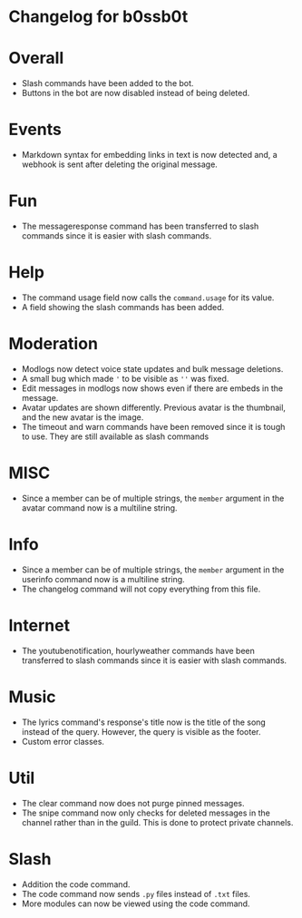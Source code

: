 # Changelog for b0ssb0t #

# Overall #
+ Slash commands have been added to the bot.
+ Buttons in the bot are now disabled instead of being deleted.

# Events #
+ Markdown syntax for embedding links in text is now detected and, a webhook is sent after deleting the original message.

# Fun #
+ The messageresponse command has been transferred to slash commands since it is easier with slash commands.

# Help #
+ The command usage field now calls the `command.usage` for its value.
+ A field showing the slash commands has been added.

# Moderation #
+ Modlogs now detect voice state updates and bulk message deletions.
+ A small bug which made `'` to be visible as `''` was fixed.
+ Edit messages in modlogs now shows even if there are embeds in the message.
+ Avatar updates are shown differently. Previous avatar is the thumbnail, and the new avatar is the image.
+ The timeout and warn commands have been removed since it is tough to use. They are still available as slash commands

# MISC #
+ Since a member can be of multiple strings, the `member` argument in the avatar command now is a multiline string.

# Info #
+ Since a member can be of multiple strings, the `member` argument in the userinfo command now is a multiline string.
+ The changelog command will not copy everything from this file.

# Internet #
+ The youtubenotification, hourlyweather commands have been transferred to slash commands since it is easier with slash commands.

# Music #
+ The lyrics command's response's title now is the title of the song instead of the query. However, the query is visible as the footer.
+ Custom error classes.

# Util #
+ The clear command now does not purge pinned messages.
+ The snipe command now only checks for deleted messages in the channel rather than in the guild. This is done to protect private channels. 

# Slash #
+ Addition the code command.
+ The code command now sends `.py` files instead of `.txt` files.
+ More modules can now be viewed using the code command.

